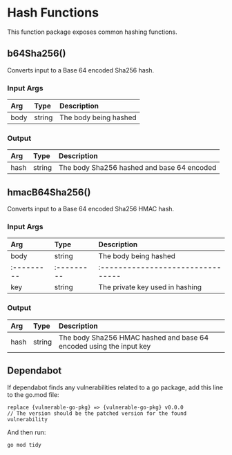 # Hash Functions
This function package exposes common hashing functions.

## b64Sha256()
Converts input to a Base 64 encoded Sha256 hash.
### Input Args

| Arg      | Type     | Description                  |
|:---------|:---------|:-----------------------------|
| body     | string   | The body being hashed        |

### Output

| Arg       | Type   | Description                                     |
|:----------|:-------|:------------------------------------------------|
| hash      | string | The body Sha256 hashed and base 64 encoded      |

## hmacB64Sha256()
Converts input to a Base 64 encoded Sha256 HMAC hash.
### Input Args

| Arg      | Type     | Description                     |
|:---------|:---------|:--------------------------------|
| body     | string   | The body being hashed           |
|:---------|:---------|:--------------------------------|
| key      | string   | The private key used in hashing |        |

### Output

| Arg       | Type   | Description                                                         |
|:----------|:-------|:--------------------------------------------------------------------|
| hash      | string | The body Sha256 HMAC hashed and base 64 encoded using the input key |

## Dependabot

If dependabot finds any vulnerabilities related to a go package, add this line to the go.mod file:

```
replace {vulnerable-go-pkg} => {vulnerable-go-pkg} v0.0.0
// The version should be the patched version for the found vulnerability
```

And then run:
```
go mod tidy
```  